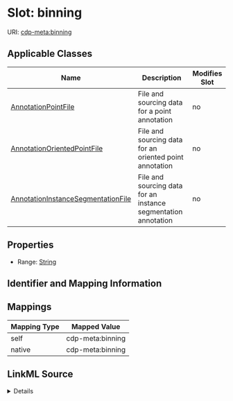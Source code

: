 

# Slot: binning

URI: [cdp-meta:binning](metadatabinning)



<!-- no inheritance hierarchy -->





## Applicable Classes

| Name | Description | Modifies Slot |
| --- | --- | --- |
| [AnnotationPointFile](AnnotationPointFile.md) | File and sourcing data for a point annotation |  no  |
| [AnnotationOrientedPointFile](AnnotationOrientedPointFile.md) | File and sourcing data for an oriented point annotation |  no  |
| [AnnotationInstanceSegmentationFile](AnnotationInstanceSegmentationFile.md) | File and sourcing data for an instance segmentation annotation |  no  |







## Properties

* Range: [String](String.md)





## Identifier and Mapping Information








## Mappings

| Mapping Type | Mapped Value |
| ---  | ---  |
| self | cdp-meta:binning |
| native | cdp-meta:binning |




## LinkML Source

<details>
```yaml
name: binning
alias: binning
domain_of:
- AnnotationOrientedPointFile
- AnnotationInstanceSegmentationFile
- AnnotationPointFile
range: string

```
</details>